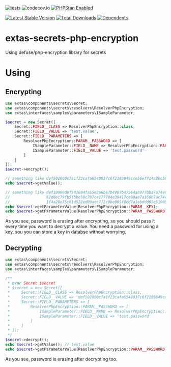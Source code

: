 ![tests](https://github.com/jeyroik/extas-secrets-php-encryption/workflows/PHP%20Composer/badge.svg?branch=master&event=push)
![codecov.io](https://codecov.io/gh/jeyroik/extas-secrets-php-encryption/coverage.svg?branch=master)
<a href="https://github.com/phpstan/phpstan"><img src="https://img.shields.io/badge/PHPStan-enabled-brightgreen.svg?style=flat" alt="PHPStan Enabled"></a> 

[![Latest Stable Version](https://poser.pugx.org/jeyroik/extas-secrets-php-encryption/v)](//packagist.org/packages/jeyroik/extas-q-crawlers)
[![Total Downloads](https://poser.pugx.org/jeyroik/extas-secrets-php-encryption/downloads)](//packagist.org/packages/jeyroik/extas-q-crawlers)
[![Dependents](https://poser.pugx.org/jeyroik/extas-secrets-php-encryption/dependents)](//packagist.org/packages/jeyroik/extas-q-crawlers)

# extas-secrets-php-encryption

Using defuse/php-encryption library for secrets

# Using

## Encrypting

```php
use extas\components\secrets\Secret;
use extas\components\secrets\resolvers\ResolverPhpEncryption;
use extas\interfaces\samples\parameters\ISampleParameter;

$secret = new Secret([
    Secret::FIELD__CLASS => ResolverPhpEncryption::class,
    Secret::FIELD__VALUE => 'test.value',
    Secret::FIELD__PARAMETERS => [
        ResolverPhpEncryption::PARAM__PASSWORD => [
            ISampleParameter::FIELD__NAME => ResolverPhpEncryption::PARAM__PASSWORD,
            ISampleParameter::FIELD__VALUE => 'test.password'
        ]
    ]
]);
$secret->encrypt();

// something like def502000c7a1f23cafa6548837c6f2189849cce56ef714a8bc588c601b5e4c6117a3276cc0f85769dbc7d53cb4d36de20e568553c104b6810750b94f03a844658034c613ebe40e64e633cd13b024e74878ae4156a33d51692ac416aeba3
echo $secret->getValue();

// something like def10000def502004fa55e368b67b4987b47264ab977bba7a74e6e9cb5ad8c942cc6f4dffbae6622becf1717f7d37987bc9900a6d4cde97cc1dad99bfc6355a52dc778563f42ce0e49009cf45b1abd26261641bf18601bbca1828d0c
//                62d0ec79fb5fbbe50c787c4177704e38417ce90ae7a166b7ac74e49b3befae54a25033403324e1fdd7491261bab3f3c688605aec1b77d550eebfec593c3498ba524e4304c980868bf8313e586a03b221e22714cbe82dcfcb2760551f
//                1f4a26e75c81d522ed03acc772c9be005f8dd7a1ebddd65e5100555a43d7f5f9f2111b1185ce01fd255d4a2b2353e6d85a55a5840287a1afcd1ab390144df35990ec4c62c5e4af16
echo $secret->getParameterValue(ResolverPhpEncryption::PARAM__KEY);
echo $secret->getParameterValue(ResolverPhpEncryption::PARAM__PASSWORD); // empty
```

As you see, password is erasing after encrypting, so you should pass it every time you want to decrypt a value.
You need a password for using a key, sou you can store a key in databse without worrying.

## Decrypting

```php
use extas\components\secrets\Secret;
use extas\components\secrets\resolvers\ResolverPhpEncryption;
use extas\interfaces\samples\parameters\ISampleParameter;

/**
 * @var Secret $secret
 * $secret = new Secret([
 *     Secret::FIELD__CLASS => ResolverPhpEncryption::class,
 *     Secret::FIELD__VALUE => 'def502000c7a1f23cafa6548837c6f2189849cce56ef714a8bc588c601b5e4c6117a3276cc0f85769dbc7d53cb4d36de20e568553c104b6810750b94f03a844658034c613ebe40e64e633cd13b024e74878ae4156a33d51692ac416aeba3',
 *     Secret::FIELD__PARAMETERS => [
 *         ResolverPhpEncryption::PARAM__PASSWORD => [
 *             ISampleParameter::FIELD__NAME => ResolverPhpEncryption::PARAM__PASSWORD,
 *             ISampleParameter::FIELD__VALUE => 'test.password'
 *         ]
 *     ]
 * ]);
 */
$secret->decrypt();
echo $secret->getValue(); // test.value
echo $secret->getParameterValue(ResolverPhpEncryption::PARAM__PASSWORD); // empty
```

As you see, password is erasing after decrypting too.